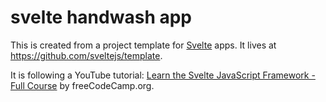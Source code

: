 # svelte handwash app

This is created from a project template for [Svelte](https://svelte.dev) apps. It lives at https://github.com/sveltejs/template.

It is following a YouTube tutorial: [Learn the Svelte JavaScript Framework - Full Course](https://www.youtube.com/watch?v=ujbE0mzX-CU&t=2725s) by freeCodeCamp.org.


